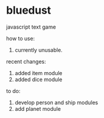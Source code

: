 # bluedust
javascript text game

how to use:
1. currently unusable.

recent changes:
1. added item module
2. added dice module

to do:
1. develop person and ship modules
2. add planet module